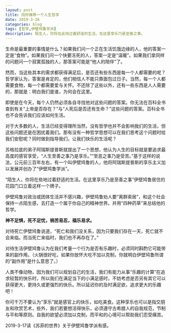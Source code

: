 ```yaml
---
layout: post
title: 向你推荐一个人生哲学
date: 2019-3-16
categories: blog
tags: [哲学,伊壁鸠鲁学派]
description: 陌生人，你将在此地过着舒适的生活。在这里享乐乃是至善之事。
---
```


生命是最重要的事情是什么？如果我们问一个正在生活饥饿边缘的人，他的答案一定是“食物”。如果我们问一个快要冻死的人，答案一定是“温暖”。如果我们拿同样的问题问一个寂寞孤独的人，那答案可能是“他人的陪伴”了。

然而，当这些其本的需求都获得满足后，是否还有些东西是每一个人都需要的呢？哲学家认为，答案是肯定的，他们相信人不能只靠面包过日子。当然，每一个人都需要食物，每一个都需要爱与关怀。不还除了这些以外，还有一些东西是人人需要的，那就是：明白我们是谁，为何会在这里。

即使是在今天，每个人仍然必须各自寻找他对这些问题的答案。你无法在百科全书查到有关“上帝是否存在？”与“人死后是否还有生命？”这些问题的答案。百科全书也不会告诉我们应该如何生活。

对于大多数的人，生活已经变得理所当然，没有哲学也并不会影响我们的生活，但这些问题还是在困扰着我们。那有没有一种哲学思想可以在我们思考这个问题时给我们安慰呢？同时做到指导我们，让我们快乐的生活呢？

苏格拉底的弟子阿瑞斯提普斯就提出了一个思想，他认为人生的目标就是要追求最高度的感官享受，“人生至善之事乃是享乐。”“至恶之事乃是受苦。”基于这样的说法，公元前三百年左右，有一个叫伊壁鸠鲁的人，他将阿瑞斯提普斯的享乐主义加以发展并创办了“伊壁鸠鲁学派”。

“陌生人，你将在些地过着舒适的生活。在这里享乐乃是至善之事”伊壁鸠鲁居住的花园门口立着这样一个牌子。

伊壁鸠鲁对政治或团体生活并不感兴趣，伊壁鸠鲁劝人要“离群索居”，和这个社会保持一点陌生感，去打造一个属于你自己的精神世界。并用“四种药草”来总结他的哲学。

**神不足惧，死不足忧，祸苦易忍，福乐易求。**

对待死亡伊壁鸠鲁说道，“死亡和我们没关系，因为只要我们存在一天，死亡就不会来临。而当死亡来临时，我们也不再存在了。”

对待生活伊壁鸠鲁认为在我们考量一个行为是否有乐趣时，必须同时斟酌它可能带来的副作用。（火锅很好吃，如果你放怀大吃不加以克制，你就明白伊壁鸠鲁所谓的“副作用”是什么意思了。）

人类不像动物，因为我们可以规划自己的生活，我们有能力从事“乐趣的计算”在追求较暂的快乐时，所以我们在满足当下的小满足感时，不妨考虑是否另有其它可以获得更大，更持久或更强烈的快乐。所以延迟你的及时满足欲，追求更大的乐趣吧！

你可千万不要认为“享乐”就是感官上的快乐，如吃美食。这种享乐也可以是指交朋友和欣赏艺术，些外，我们若要想活得快乐，必须遵守古希腊人的自我规范，节制与平和等原则。自我的欲望必须加以克制，而平和的心境可以帮助我们忍受痛苦。

2019-3-17读《苏菲的世界》关于伊壁鸠鲁学派有感。